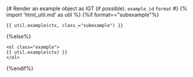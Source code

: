 {# 
  Render an example object as IGT (if possible). 
  `example_id`
  `format`
#}
{% import 'html_util.md' as util %}
{%if format=="subexample"%}
```{=html}
{{ util.example(ctx, class_="subexample") }}
```
{%else%}
```{=html}
<ol class="example">
{{ util.example(ctx) }}
</ol>
```
{%endif%}
